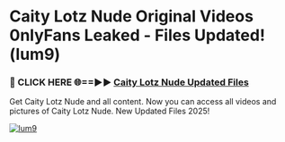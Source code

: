 # Caity Lotz Nude Original Videos 0nlyFans Leaked - Files Updated! (lum9)

<h3>🔴 CLICK HERE 🌐==►► <a href="https://tinyurl.com/5h6xmrr3" rel="nofollow">Caity Lotz Nude Updated Files</a></h3>

Get Caity Lotz Nude and all content. Now you can access all videos and pictures of Caity Lotz Nude. New Updated Files 2025!

[![lum9](https://i.imgur.com/KVD873Z.gif)](https://tinyurl.com/5h6xmrr3)
